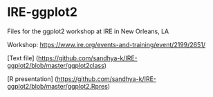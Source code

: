 # IRE-ggplot2

Files for the ggplot2 workshop at IRE in New Orleans, LA

Workshop: https://www.ire.org/events-and-training/event/2199/2651/

[Text file] (https://github.com/sandhya-k/IRE-ggplot2/blob/master/ggplot2class) 

[R presentation] (https://github.com/sandhya-k/IRE-ggplot2/blob/master/ggplot2.Rpres)

